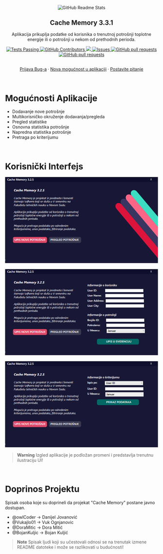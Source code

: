 <p align="center">
 <img width="100px" src="https://raw.githubusercontent.com/owlCoder/cache-memory/main/screenshots/cml-logo.png" align="center" alt="GitHub Readme Stats" />
 <h2 align="center">Cache Memory 3.3.1</h2>
 <p align="center">Aplikacija prikuplja podatke od korisnika o trenutnoj potrošnji toplotne energije
                    ili o potrošnji u nekom od prethodnih perioda.</p>
</p>
  <p align="center">
    <a href="https://github.com/owlCoder/cache-memory/actions">
      <img alt="Tests Passing" src="https://travis-ci.org/dwyl/esta.svg" />
    </a>
    <a href="https://github.com/owlCoder/cache-memory/graphs/contributors">
      <img alt="GitHub Contributors" src="https://img.shields.io/github/contributors/owlCoder/cache-memory" />
    </a>
    <a href="https://codecov.io/gh/owlCoder/cache-memory">
      <img src="https://img.shields.io/codecov/c/github/dwyl/hapi-auth-jwt2.svg?maxAge=2592000g" />
    </a>
    <a href="https://github.com/owlCoder/cache-memory/issues">
      <img alt="Issues" src="https://img.shields.io/github/issues/owlCoder/cache-memory?color=0088ff" />
    </a>
    <a href="https://github.com/owlCoder/cache-memory/pulls">
      <img alt="GitHub pull requests" src="https://img.shields.io/github/issues-pr/owlCoder/cache-memory?color=0088ff" />
    </a>
     <a href="https://github.com/owlCoder/cache-memory/pulls">
      <img alt="GitHub pull requests" src="https://codeclimate.com/github/dwyl/esta/badges/gpa.svg" />
    </a>
    <br />
    <br />
  </p>

  <p align="center">
    <a href="https://github.com/owlCoder/cache-memory/issues/new/choose">Prijava Bug-a</a>
    ·
    <a href="https://github.com/owlCoder/cache-memory/issues/new/choose">Nova mogućnost u aplikaciji</a>
    ·
    <a href="https://github.com/owlCoder/cache-memory/discussions">Postavite pitanje</a>
  </p>
  <br />
</p>

# Mogućnosti Aplikacije

-   Dodavanje nove potrošnje
-   Multikorisničko okruženje dodavanja/pregleda
-   Pregled statistike
-   Osnovna statistika potrošnje
-   Napredna statistika potrošnje
-   Pretraga po kriterijumu 

<p><br /></p>

# Korisnički Interfejs

![Intro Window](screenshots/main_w.png)
<br/><br/>
![Login Window](screenshots/add_w.png)
<br/><br/>
![Register Window](screenshots/stat_w.png)

> **Warning**
> Izgled aplikacije je podložan promeni i predstavlja trenutnu ilustraciju UI!

<p><br /></p>

# Doprinos Projektu

Spisak osoba koje su doprineli da projekat "Cache Memory" postane javno dostupan.

- @owlCoder    -> Danijel Jovanović
- @Vukajlo01   -> Vuk Ognjanovic
- @DoraMitic   -> Dora Mitić
- @BojanKuljic -> Bojan Kuljić

> **Note**
> Spisak ljudi koji su učestovali odnosi se na trenutak izmene README datoteke i može se razlikovati u budućnosti!

